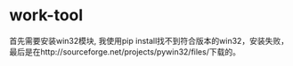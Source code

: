 # work-tool
首先需要安装win32模块, 我使用pip install找不到符合版本的win32，安装失败，最后是在http://sourceforge.net/projects/pywin32/files/下载的。
